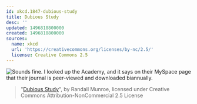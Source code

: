 ```yaml
---
id: xkcd.1847-dubious-study
title: Dubious Study
desc: ''
updated: 1496818800000
created: 1496818800000
sources:
  name: xkcd
  url: 'https://creativecommons.org/licenses/by-nc/2.5/'
  license: Creative Commons 2.5
---
```

![Sounds fine. I looked up the Academy, and it says on their MySpace page that their journal is peer-viewed and downloaded biannually.](https://imgs.xkcd.com/comics/dubious_study.png)
> "[Dubious Study](https://xkcd.com/1847/)", by Randall Munroe, licensed under Creative Commons Attribution-NonCommercial 2.5 License
